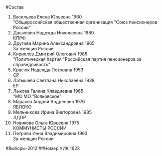#Состав
1. Васильева Елена Юрьевна 1960   
    "Общероссийская общественная организация "Союз пенсионеров России"
2. Дашкевич Надежда Николаевна 1980   
    КПРФ
3. Другова Марина Александровна 1965   
    За женщин России
4. Кириллов Дмитрий Олегович 1985   
    "Политическая партия "Российская партия пенсионеров за справедливость"
5. Красюк Надежда Петровна 1953   
    СР
6. Латышева Светлана Николаевна 1938   
    ЕР
7. Лыкова Галина Клавдиевна 1965   
    "МО МО "Волковское"
8. Мараков Андрей Андреевич 1976   
    ЯБЛОКО
9. Мельникова Ирина Викторовна 1985   
    ЛДПР
10. Новикова Ольга Юрьевна 1975   
    КОММУНИСТЫ РОССИИ
11. Петрова Инна Владимировна 1963   
    За женщин России

#Выборы-2012
##Номер УИК
1622